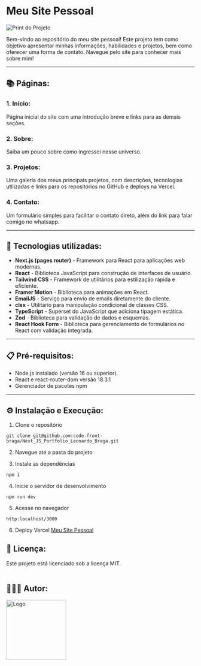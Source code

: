 # Meu Site Pessoal

<img src='/print-project.png' alt='Print do Projeto' />

Bem-vindo ao repositório do meu site pessoal! Este projeto tem como objetivo apresentar minhas informações, habilidades e projetos, bem como oferecer uma forma de contato.
Navegue pelo site para conhecer mais sobre mim!

---

## 📚 Páginas:

### **1. Início:**

Página inicial do site com uma introdução breve e links para as demais seções.

### **2. Sobre:**

Saiba um pouco sobre como ingressei nesse universo.

### **3. Projetos:**

Uma galeria dos meus principais projetos, com descrições, tecnologias utilizadas e links para os repositórios no GitHub e deploys na Vercel.

### **4. Contato:**

Um formulário simples para facilitar o contato direto, além do link para falar comigo no whatsapp.

---

## 🚀 Tecnologias utilizadas:

- **Next.js (pages router)** - Framework para React para aplicações web modernas.
- **React** - Biblioteca JavaScript para construção de interfaces de usuário.
- **Tailwind CSS** - Framework de utilitários para estilização rápida e eficiente.
- **Framer Motion** - Biblioteca para animações em React.
- **EmailJS** - Serviço para envio de emails diretamente do cliente.
- **clsx** - Utilitário para manipulação condicional de classes CSS.
- **TypeScript** - Superset do JavaScript que adiciona tipagem estática.
- **Zod** - Biblioteca para validação de dados e esquemas.
- **React Hook Form** - Biblioteca para gerenciamento de formulários no React com validação integrada.

---

## 📋 Pré-requisitos:

- Node.js instalado (versão 16 ou superior).
- React e react-router-dom versão 18.3.1
- Gerenciador de pacotes npm

---

## ⚙️ Instalação e Execução:

1. Clone o repositório

```
git clone git@github.com:code-front-braga/Next_JS_Portfolio_Leonardo_Braga.git
```

2. Navegue até a pasta do projeto

3. Instale as dependências

```
npm i
```

4. Inicie o servidor de desenvolvimento

```
npm run dev
```

5. Acesse no navegador

```
http:localhost/3000
```

6. Deploy Vercel
   [Meu Site Pessoal](https://next-js-portfolio-leonardo-braga.vercel.app)

## 📝 Licença:

Este projeto está licenciado sob a licença MIT.
<br>
<br>

## 🧑🏻‍💻 Autor:

<a href="https://github.com/code-front-braga" style="text-align: justify;">
<img src="/Ab-6.svg" alt="Logo" style="width: 160px;">
</a>
